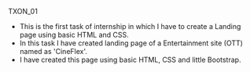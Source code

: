 TXON_01
- This is the first task of internship in which I have to create a Landing page using basic HTML and CSS.
- In this task I have created landing page of a Entertainment site (OTT) named as 'CineFlex'.
- I have created this page using basic HTML, CSS and little Bootstrap.

